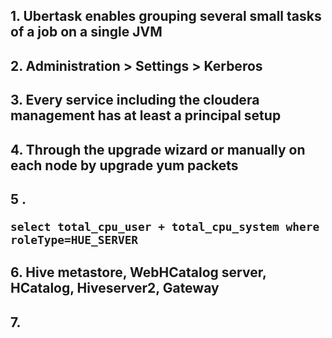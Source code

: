 ## 1. Ubertask enables grouping several small tasks of a job on a single JVM
## 2. Administration > Settings > Kerberos
## 3. Every service including the cloudera management has at least a principal setup
## 4. Through the upgrade wizard or manually on each node by upgrade yum packets
## 5 . <pre><code>select total_cpu_user + total_cpu_system where roleType=HUE_SERVER</code></pre>
## 6. Hive metastore, WebHCatalog server, HCatalog, Hiveserver2, Gateway
## 7. 